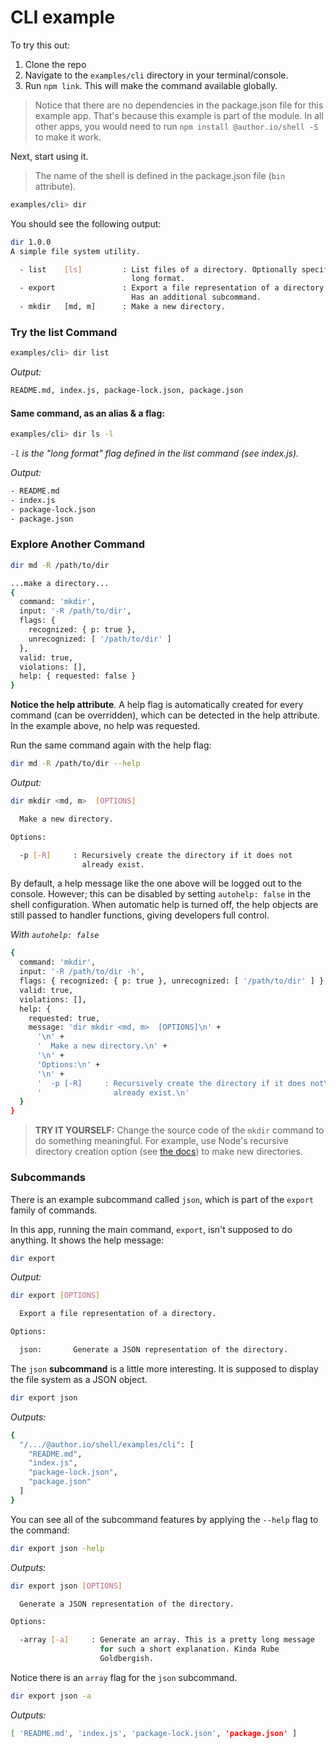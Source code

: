 # CLI example

To try this out:

1. Clone the repo
1. Navigate to the `examples/cli` directory in your terminal/console.
1. Run `npm link`. This will make the command available globally.

> Notice that there are no dependencies in the package.json file for this example app. That's because this example is part of the module. In all other apps, you would need to run `npm install @author.io/shell -S` to make it work.

Next, start using it. 

> The name of the shell is defined in the package.json file (`bin` attribute).

```sh
examples/cli> dir
```

You should see the following output:

```sh
dir 1.0.0
A simple file system utility.

  - list    [ls]         : List files of a directory. Optionally specify a
                           long format.
  - export               : Export a file representation of a directory.
                           Has an additional subcommand.
  - mkdir   [md, m]      : Make a new directory.
```

### Try the list Command

```sh
examples/cli> dir list
```
_Output:_
```sh
README.md, index.js, package-lock.json, package.json
```

#### Same command, as an alias & a flag:

```sh
examples/cli> dir ls -l
```
_`-l` is the "long format" flag defined in the list command (see index.js)._

_Output:_
```sh
- README.md
- index.js
- package-lock.json
- package.json
```

### Explore Another Command

```sh
dir md -R /path/to/dir
```

```sh
...make a directory...
{
  command: 'mkdir',
  input: '-R /path/to/dir',
  flags: {
    recognized: { p: true },
    unrecognized: [ '/path/to/dir' ]
  },
  valid: true,
  violations: [],
  help: { requested: false }
}
```

**Notice the help attribute**. A help flag is automatically created for every command (can be overridden), which can be detected in the help attribute. In the example above, no help was requested.

Run the same command again with the help flag:
```sh
dir md -R /path/to/dir --help
```

_Output:_

```sh
dir mkdir <md, m>  [OPTIONS]

  Make a new directory.

Options:

  -p [-R]     : Recursively create the directory if it does not
                already exist.
```

By default, a help message like the one above will be logged out to the console. However; this can be disabled by setting `autohelp: false` in the shell configuration. When automatic help is turned off, the help objects are still passed to handler functions, giving developers full control.

_With `autohelp: false`_

```sh
{
  command: 'mkdir',
  input: '-R /path/to/dir -h',
  flags: { recognized: { p: true }, unrecognized: [ '/path/to/dir' ] },
  valid: true,
  violations: [],
  help: {
    requested: true,
    message: 'dir mkdir <md, m>  [OPTIONS]\n' +
      '\n' +
      '  Make a new directory.\n' +
      '\n' +
      'Options:\n' +
      '\n' +
      '  -p [-R]     : Recursively create the directory if it does not\n' +
      '                already exist.\n'
  }
}
```

> **TRY IT YOURSELF:** Change the source code of the `mkdir` command to do something meaningful. For example, use Node's recursive directory creation option (see [the docs](https://nodejs.org/dist/latest-v13.x/docs/api/fs.html#fs_fs_mkdir_path_options_callback)) to make new directories.

### Subcommands

There is an example subcommand called `json`, which is part of the `export` family of commands.

In this app, running the main command, `export`, isn't supposed to do anything. It shows the help message:

```sh
dir export
```

_Output:_
```sh
dir export [OPTIONS]

  Export a file representation of a directory.

Options:

  json:       Generate a JSON representation of the directory. 
```

The `json` **subcommand** is a little more interesting. It is supposed to display the file system as a JSON object.

```sh
dir export json
```

_Outputs:_

```sh
{
  "/.../@author.io/shell/examples/cli": [
    "README.md",
    "index.js",
    "package-lock.json",
    "package.json"
  ]
}
```

You can see all of the subcommand features by applying the `--help` flag to the command:

```sh
dir export json -help
```

_Outputs:_

```sh
dir export json [OPTIONS]

  Generate a JSON representation of the directory.

Options:

  -array [-a]     : Generate an array. This is a pretty long message
                    for such a short explanation. Kinda Rube
                    Goldbergish.
```

Notice there is an `array` flag for the `json` subcommand.

```sh
dir export json -a
```

_Outputs:_

```sh
[ 'README.md', 'index.js', 'package-lock.json', 'package.json' ]
```

